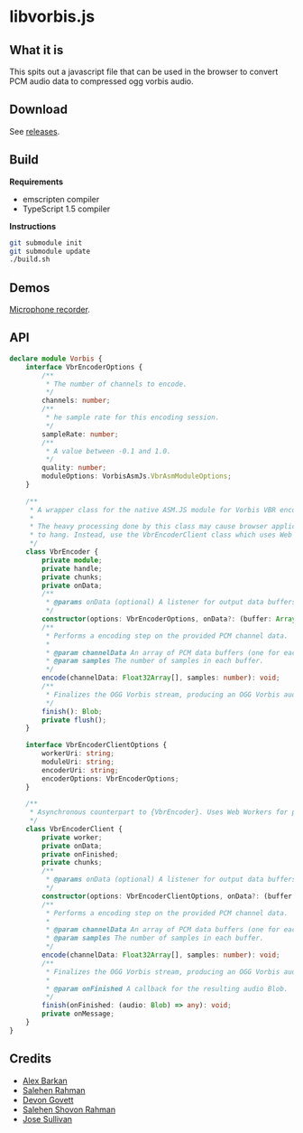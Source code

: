 # libvorbis.js

## What it is

This spits out a javascript file that can be used in the browser to convert PCM audio data to compressed ogg vorbis audio.

## Download

See [releases](https://github.com/Garciat/libvorbis.js/releases).

## Build

**Requirements**
- emscripten compiler
- TypeScript 1.5 compiler

**Instructions**
```bash
git submodule init
git submodule update
./build.sh
```

## Demos

[Microphone recorder](http://garciat.com/libvorbis.js/demos/microphone-recorder.html).

## API

```typescript
declare module Vorbis {
    interface VbrEncoderOptions {
        /**
         * The number of channels to encode.
         */
        channels: number;
        /**
         * he sample rate for this encoding session.
         */
        sampleRate: number;
        /**
         * A value between -0.1 and 1.0.
         */
        quality: number;
        moduleOptions: VorbisAsmJs.VbrAsmModuleOptions;
    }
    
    /**
     * A wrapper class for the native ASM.JS module for Vorbis VBR encoding.
     *
     * The heavy processing done by this class may cause browser applications
     * to hang. Instead, use the VbrEncoderClient class which uses Web Workers.
     */
    class VbrEncoder {
        private module;
        private handle;
        private chunks;
        private onData;
        /**
         * @params onData (optional) A listener for output data buffers.
         */
        constructor(options: VbrEncoderOptions, onData?: (buffer: ArrayBuffer) => any);
        /**
         * Performs a encoding step on the provided PCM channel data.
         *
         * @param channelData An array of PCM data buffers (one for each channel).
         * @param samples The number of samples in each buffer.
         */
        encode(channelData: Float32Array[], samples: number): void;
        /**
         * Finalizes the OGG Vorbis stream, producing an OGG Vorbis audio Blob.
         */
        finish(): Blob;
        private flush();
    }
    
    interface VbrEncoderClientOptions {
        workerUri: string;
        moduleUri: string;
        encoderUri: string;
        encoderOptions: VbrEncoderOptions;
    }
    
    /**
     * Asynchronous counterpart to {VbrEncoder}. Uses Web Workers for processing.
     */
    class VbrEncoderClient {
        private worker;
        private onData;
        private onFinished;
        private chunks;
        /**
         * @params onData (optional) A listener for output data buffers.
         */
        constructor(options: VbrEncoderClientOptions, onData?: (buffer: ArrayBuffer) => any);
        /**
         * Performs a encoding step on the provided PCM channel data.
         *
         * @param channelData An array of PCM data buffers (one for each channel).
         * @param samples The number of samples in each buffer.
         */
        encode(channelData: Float32Array[], samples: number): void;
        /**
         * Finalizes the OGG Vorbis stream, producing an OGG Vorbis audio Blob.
         *
         * @param onFinished A callback for the resulting audio Blob.
         */
        finish(onFinished: (audio: Blob) => any): void;
        private onMessage;
    }
}
```

## Credits

 - [Alex Barkan](http://hotcashew.com/2014/02/chrome-audio-api-and-ogg-vorbis/)
 - [Salehen Rahman](https://github.com/shovon/libvorbis.js)
 - [Devon Govett](https://github.com/devongovett/ogg.js)
 - [Salehen Shovon Rahman](https://github.com/shovon/libvorbis.js)
 - [Jose Sullivan](https://github.com/itsjoesullivan/libvorbis.js)
